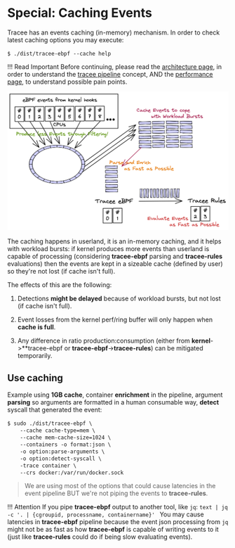 # Special: Caching Events

Tracee has an events caching (in-memory) mechanism. In order to check latest
caching options you may execute:

```
$ ./dist/tracee-ebpf --cache help
```

!!! Read Important
    Before continuing, please read the [architecture page], in order to
    understand the [tracee pipeline] concept, AND the [performance page], to
    understand possible pain points.

[architecture page]: ./architecture.md
[performance page]: ./performance.md
[tracee pipeline]: ./architecture.md#tracee-pipeline-concept

![Tracee Cache](../../images/tracee-cache.png)

The caching happens in userland, it is an in-memory caching, and it helps with
workload bursts: if kernel produces more events than userland is capable of
processing (considering **tracee-ebpf** parsing and **tracee-rules**
evaluations) then the events are kept in a sizeable cache (defined by user) so
they're not lost (if cache isn't full).

The effects of this are the following:

1. Detections **might be delayed** because of workload bursts, but not lost (if
   cache isn't full).

2. Event losses from the kernel perf/ring buffer will only happen when
   **cache is full**.

3. Any difference in ratio production:consumption (either from
   **kernel**->**tracee-ebpf or **tracee-ebpf**->**tracee-rules**) can be
   mitigated temporarily.

## Use caching

Example using **1GB cache**, container **enrichment** in the pipeline, argument
**parsing** so arguments are formatted in a human consumable way, **detect**
syscall that generated the event:

```text
$ sudo ./dist/tracee-ebpf \
    --cache cache-type=mem \
    --cache mem-cache-size=1024 \
    --containers -o format:json \
    -o option:parse-arguments \
    -o option:detect-syscall \
    -trace container \
    --crs docker:/var/run/docker.sock
```

> We are using most of the options that could cause latencies in the event
> pipeline BUT we're not piping the events to **tracee-rules**.

!!! Attention
    If you pipe **tracee-ebpf** output to another tool, like `jq`:
    ```text
    | jq -c '. | {cgroupid, processname, containername}'
    ```
    You may cause latencies in **tracee-ebpf** pipeline because the event json
    processing from `jq` might not be as fast as how **tracee-ebpf** is capable
    of writing events to it (just like **tracee-rules** could do if being slow
    evaluating events).
